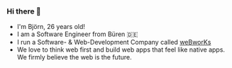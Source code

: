 ### Hi there 👋
- I'm Björn, 26 years old!
- I am a Software Engineer from Büren 🇩🇪
- I run a Software- & Web-Development Company called [weBworKs](https://webworks.software)
- We love to think web first and build web apps that feel like native apps. We firmly believe the web is the future.

<!--
**bjoern247/bjoern247** is a ✨ _special_ ✨ repository because its `README.md` (this file) appears on your GitHub profile.

Here are some ideas to get you started:

- 🔭 I’m currently working on ...
- 🌱 I’m currently learning ...
- 👯 I’m looking to collaborate on ...
- 🤔 I’m looking for help with ...
- 💬 Ask me about ...
- 📫 How to reach me: ...
- 😄 Pronouns: ...
- ⚡ Fun fact: ...
-->
